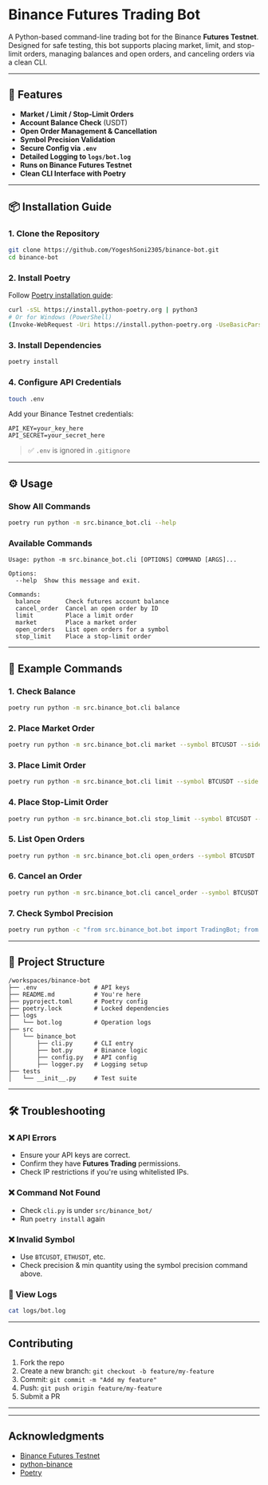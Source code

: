 # Binance Futures Trading Bot

A Python-based command-line trading bot for the Binance **Futures Testnet**. Designed for safe testing, this bot supports placing market, limit, and stop-limit orders, managing balances and open orders, and canceling orders via a clean CLI.

---

## 🚀 Features

* **Market / Limit / Stop-Limit Orders**
* **Account Balance Check** (USDT)
* **Open Order Management & Cancellation**
* **Symbol Precision Validation**
* **Secure Config via `.env`**
* **Detailed Logging to `logs/bot.log`**
* **Runs on Binance Futures Testnet**
* **Clean CLI Interface with Poetry**

---

## 📦 Installation Guide

### 1. Clone the Repository

```bash
git clone https://github.com/YogeshSoni2305/binance-bot.git
cd binance-bot
```

### 2. Install Poetry

Follow [Poetry installation guide](https://python-poetry.org/docs/#installation):

```bash
curl -sSL https://install.python-poetry.org | python3
# Or for Windows (PowerShell)
(Invoke-WebRequest -Uri https://install.python-poetry.org -UseBasicParsing).Content | py -
```

### 3. Install Dependencies

```bash
poetry install
```

### 4. Configure API Credentials

```bash
touch .env
```

Add your Binance Testnet credentials:

```env
API_KEY=your_key_here
API_SECRET=your_secret_here
```

> ✅ `.env` is ignored in `.gitignore`

---

## ⚙️ Usage

### Show All Commands

```bash
poetry run python -m src.binance_bot.cli --help
```

### Available Commands

```
Usage: python -m src.binance_bot.cli [OPTIONS] COMMAND [ARGS]...

Options:
  --help  Show this message and exit.

Commands:
  balance       Check futures account balance
  cancel_order  Cancel an open order by ID
  limit         Place a limit order
  market        Place a market order
  open_orders   List open orders for a symbol
  stop_limit    Place a stop-limit order
```

---

## 🧪 Example Commands

### 1. Check Balance

```bash
poetry run python -m src.binance_bot.cli balance
```

### 2. Place Market Order

```bash
poetry run python -m src.binance_bot.cli market --symbol BTCUSDT --side BUY --quantity 0.001
```

### 3. Place Limit Order

```bash
poetry run python -m src.binance_bot.cli limit --symbol BTCUSDT --side BUY --quantity 0.001 --price 59000
```

### 4. Place Stop-Limit Order

```bash
poetry run python -m src.binance_bot.cli stop_limit --symbol BTCUSDT --side SELL --quantity 0.001 --stop-price 60000 --limit-price 59900
```

### 5. List Open Orders

```bash
poetry run python -m src.binance_bot.cli open_orders --symbol BTCUSDT
```

### 6. Cancel an Order

```bash
poetry run python -m src.binance_bot.cli cancel_order --symbol BTCUSDT --order-id <order_id>
```

### 7. Check Symbol Precision

```bash
poetry run python -c "from src.binance_bot.bot import TradingBot; from src.binance_bot.config import load_config; config = load_config(); bot = TradingBot(config['api_key'], config['api_secret'], testnet=True); info = bot.validate_symbol('BTCUSDT'); print(f'Precision: {info.get('quantityPrecision')} | Min Qty: {next((f for f in info['filters'] if f['filterType']=='LOT_SIZE'), {}).get('minQty')}')"
```

---

## 📂 Project Structure

```
/workspaces/binance-bot
├── .env                # API keys
├── README.md           # You're here
├── pyproject.toml      # Poetry config
├── poetry.lock         # Locked dependencies
├── logs
│   └── bot.log         # Operation logs
├── src
│   └── binance_bot
│       ├── cli.py      # CLI entry
│       ├── bot.py      # Binance logic
│       ├── config.py   # API config
│       ├── logger.py   # Logging setup
├── tests
│   └── __init__.py     # Test suite
```

---

## 🛠 Troubleshooting

### ❌ API Errors

* Ensure your API keys are correct.
* Confirm they have **Futures Trading** permissions.
* Check IP restrictions if you're using whitelisted IPs.

### ❌ Command Not Found

* Check `cli.py` is under `src/binance_bot/`
* Run `poetry install` again

### ❌ Invalid Symbol

* Use `BTCUSDT`, `ETHUSDT`, etc.
* Check precision & min quantity using the symbol precision command above.

### 📝 View Logs

```bash
cat logs/bot.log
```

---

##  Contributing

1. Fork the repo
2. Create a new branch: `git checkout -b feature/my-feature`
3. Commit: `git commit -m "Add my feature"`
4. Push: `git push origin feature/my-feature`
5. Submit a PR

---



---

##  Acknowledgments

* [Binance Futures Testnet](https://testnet.binancefuture.com)
* [python-binance](https://github.com/sammchardy/python-binance)
* [Poetry](https://python-poetry.org)
